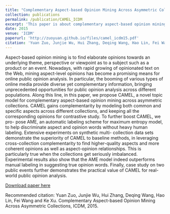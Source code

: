 ```yaml
---
title: "Complementary Aspect-based Opinion Mining Across Asymmetric Collections"
collection: publications
permalink: /publication/CAMEL_ICDM
excerpt: 'This paper is about complementary aspect-based opinion mining.'
date: 2015
venue: 'ICDM'
paperurl: 'http://zuoyuan.github.io/files/camel_icdm15.pdf'
citation: 'Yuan Zuo, Junjie Wu, Hui Zhang, Deqing Wang, Hao Lin, Fei Wang and Ke Xu. Complementary Aspect-based Opinion Mining Across Asymmetric Collections, ICDM, 2015.'
---
```

Aspect-based opinion mining is to find elaborate opinions towards an underlying theme, perspective or viewpoint as to a subject such as a product or an event. Nowadays, with rapid growing of opinionated text on the Web, mining aspect-level opinions has become a promising means for online public opinion analysis. In particular, the booming of various types of online media provide diverse yet complementary information, bringing unprecedented opportunities for public opinion analysis across different populations. Along this line, in this paper, we propose CAMEL, a novel topic model for complementary aspect-based opinion mining across asymmetric collections. CAMEL gains complementarity by modeling both common and specific aspects across different collections, and keeping all the corresponding opinions for contrastive study. To further boost CAMEL, we pro- pose AME, an automatic labeling scheme for maximum entropy model, to help discriminate aspect and opinion words without heavy human labeling. Extensive experiments on synthetic multi- collection data sets demonstrate the superiority of CAMEL to baseline methods, in leveraging cross-collection complementarity to find higher-quality aspects and more coherent opinions as well as aspect-opinion relationships. This is particularly true when the collections get seriously imbalanced. Experimental results also show that the AME model indeed outperforms manual labeling in suggesting true opinion words. Finally, case study on two public events further demonstrates the practical value of CAMEL for real-world public opinion analysis.

[Download paper here](http://zuoyuan.github.io/files/camel_icdm15.pdf)

Recommended citation: Yuan Zuo, Junjie Wu, Hui Zhang, Deqing Wang, Hao Lin, Fei Wang and Ke Xu. Complementary Aspect-based Opinion Mining Across Asymmetric Collections, ICDM, 2015.